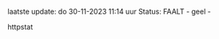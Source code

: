 laatste update: 
do 30-11-2023 11:14   uur 
Status: FAALT - geel - 
<div class="service Y">httpstat</div>